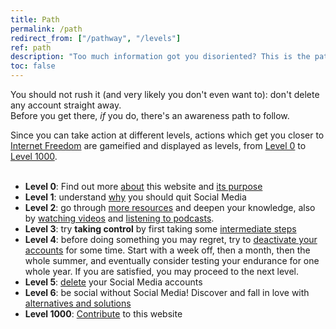 ```yaml
---
title: Path
permalink: /path
redirect_from: ["/pathway", "/levels"]
ref: path
description: "Too much information got you disoriented? This is the path to follow to free yourself from Social Media dependence."
toc: false
---
```

You should not rush it (and very likely you don't even want to): don't delete any account straight away.\
Before you get there, *if* you do, there's an awareness path to follow.

<div class="blue box">
	Since you can take action at different levels, actions which get you closer to <a href="https://tommi.space/internet-freedom" target="_blank" title="“Internet Freedom” in Tommi's notes">Internet Freedom</a> are gameified and displayed as levels, from <a href="/l00">Level 0</a> to <a href="/l1000">Level 1000</a>.
</div>

<br>

- **Level 0**: Find out more [about](/about "About quitsocialmedia.club") this website and [its purpose](/about#purpose "Purpose - quitsocialmedia.club")
- **Level 1**: understand [why](/why "Why") you should quit Social Media
- **Level 2**: go through [more resources](/links "Links") and deepen your knowledge, also by [watching videos](/watch "Watch") and [listening to podcasts](/listen "Listen").
- **Level 3**: try **taking control** by first taking some [intermediate steps](https://www.humanetech.com/take-control "Take Control - Humane Center of Technology")
- **Level 4**: before doing something you may regret, try to <u>deactivate your accounts</u> for some time. Start with a week off, then a month, then the whole summer, and eventually consider testing your endurance for one whole year. If you are satisfied, you may proceed to the next level.
- **Level 5**: [delete](/delete "Delete") your Social Media accounts
- **Level 6**: be social without Social Media! Discover and fall in love with [alternatives and solutions](/solutions "Alternative e Soluzioni")
- **Level 1000**: [Contribute](/contribute "Contribute") to this website